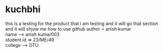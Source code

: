 # kuchbhi
this is a testing for the product that  i am testing and it will go that section and it will shjow me how to use github
author = anish kumar 
<br>
name --> anish kumar003
<br>
student id => 23/ME/49
<br>
college --> DTU 
